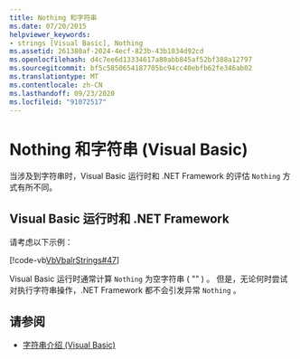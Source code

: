 ```yaml
---
title: Nothing 和字符串
ms.date: 07/20/2015
helpviewer_keywords:
- strings [Visual Basic], Nothing
ms.assetid: 261380af-2024-4ecf-823b-43b1034d92cd
ms.openlocfilehash: d4c7ee6d13334617a80abb845af52bf388a12797
ms.sourcegitcommit: bf5c5850654187705bc94cc40ebfb62fe346ab02
ms.translationtype: MT
ms.contentlocale: zh-CN
ms.lasthandoff: 09/23/2020
ms.locfileid: "91072517"
---
```

# <a name="nothing-and-strings-in-visual-basic"></a>Nothing 和字符串 (Visual Basic)

当涉及到字符串时，Visual Basic 运行时和 .NET Framework 的评估 `Nothing` 方式有所不同。  
  
## <a name="visual-basic-runtime-and-the-net-framework"></a>Visual Basic 运行时和 .NET Framework  

 请考虑以下示例：  
  
 [!code-vb[VbVbalrStrings#47](~/samples/snippets/visualbasic/VS_Snippets_VBCSharp/VbVbalrStrings/VB/Class2.vb#47)]  
  
 Visual Basic 运行时通常计算 `Nothing` 为空字符串 ( "" ) 。 但是，无论何时尝试对执行字符串操作，.NET Framework 都不会引发异常 `Nothing` 。  
  
## <a name="see-also"></a>请参阅

- [字符串介绍 (Visual Basic)](introduction-to-strings.md)
